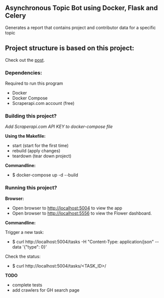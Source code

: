 ## Asynchronous Topic Bot using Docker, Flask and Celery

Generates a report that contains project and contributor data for a specific topic 

## Project structure is based on this project:

Check out the [post](https://testdriven.io/blog/flask-and-celery/).

### Dependencies:
Required to run this program
 - Docker
 - Docker Compose
 - Scraperapi.com account (free)


### Building this project?
_Add Scraperapi.com API KEY to docker-compose file_

**Using the Makefile:** 

 - start (start for the first time)
 - rebuild (apply changes)
 - teardown (tear down project)


**Commandline:**
 - $ docker-compose up -d --build

### Running this project?
**Browser:**

 - Open browser to [http://localhost:5004](http://localhost:5004) to view the app
 - Open browser to [http://localhost:5556](http://localhost:5556) to view the Flower dashboard.


**Commandline:**

Trigger a new task:
 - $ curl http://localhost:5004/tasks -H "Content-Type: application/json" --data '{"type": 0}'


Check the status:
 - $ curl http://localhost:5004/tasks/<TASK_ID>/

**TODO**
 - complete tests
 - add crawlers for GH search page

